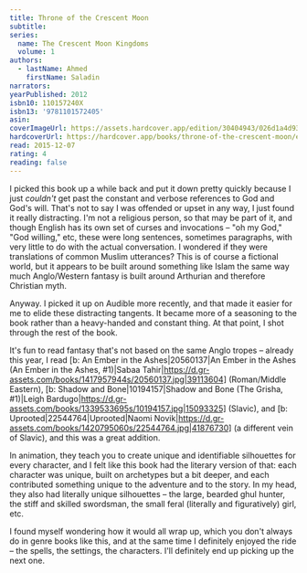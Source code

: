 ```yaml
---
title: Throne of the Crescent Moon
subtitle:
series:
  name: The Crescent Moon Kingdoms
  volume: 1
authors:
  - lastName: Ahmed
    firstName: Saladin
narrators:
yearPublished: 2012
isbn10: 110157240X
isbn13: '9781101572405'
asin:
coverImageUrl: https://assets.hardcover.app/edition/30404943/026d1a4d93e21f92f793fa3af1d674f383912570.jpeg
hardcoverUrl: https://hardcover.app/books/throne-of-the-crescent-moon/editions/30404943
read: 2015-12-07
rating: 4
reading: false
---
```


I picked this book up a while back and put it down pretty quickly because I just _couldn't_ get past the constant and verbose references to God and God's will. That's not to say I was offended or upset in any way, I just found it really distracting. I'm not a religious person, so that may be part of it, and though English has its own set of curses and invocations – "oh my God," "God willing," etc, these were long sentences, sometimes paragraphs, with very little to do with the actual conversation. I wondered if they were translations of common Muslim utterances? This is of course a fictional world, but it appears to be built around something like Islam the same way much Anglo/Western fantasy is built around Arthurian and therefore Christian myth.

Anyway. I picked it up on Audible more recently, and that made it easier for me to elide these distracting tangents. It became more of a seasoning to the book rather than a heavy-handed and constant thing. At that point, I shot through the rest of the book.

It's fun to read fantasy that's not based on the same Anglo tropes – already this year, I read [b: An Ember in the Ashes|20560137|An Ember in the Ashes (An Ember in the Ashes, #1)|Sabaa Tahir|https://d.gr-assets.com/books/1417957944s/20560137.jpg|39113604] (Roman/Middle Eastern), [b: Shadow and Bone|10194157|Shadow and Bone (The Grisha, #1)|Leigh Bardugo|https://d.gr-assets.com/books/1339533695s/10194157.jpg|15093325] (Slavic), and [b: Uprooted|22544764|Uprooted|Naomi Novik|https://d.gr-assets.com/books/1420795060s/22544764.jpg|41876730] (a different vein of Slavic), and this was a great addition.

In animation, they teach you to create unique and identifiable silhouettes for every character, and I felt like this book had the literary version of that: each character was unique, built on archetypes but a bit deeper, and each contributed something unique to the adventure and to the story. In my head, they also had literally unique silhouettes – the large, bearded ghul hunter, the stiff and skilled swordsman, the small feral (literally and figuratively) girl, etc.

I found myself wondering how it would all wrap up, which you don't always do in genre books like this, and at the same time I definitely enjoyed the ride – the spells, the settings, the characters. I'll definitely end up picking up the next one.

